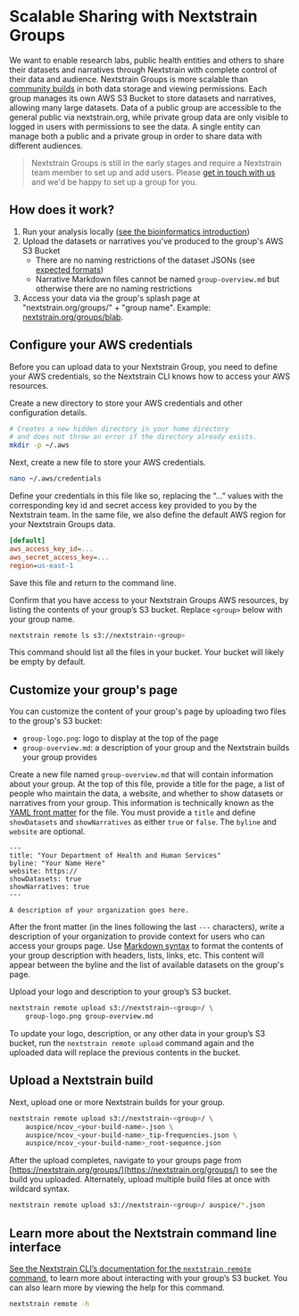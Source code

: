 # Scalable Sharing with Nextstrain Groups

We want to enable research labs, public health entities and others to share their datasets and narratives through Nextstrain with complete control of their data and audience. Nextstrain Groups is more scalable than [community builds](community-builds) in both data storage and viewing permissions.
Each group manages its own AWS S3 Bucket to store datasets and narratives, allowing many large datasets. Data of a public group are accessible to the general public via nextstrain.org, while private group data are only visible to logged in users with permissions to see the data. A single entity can manage both a public and a private group in order to share data with different audiences.

> Nextstrain Groups is still in the early stages and require a Nextstrain team member to set up and add users.
Please [get in touch with us](mailto:hello@nextstrain.org) and we'd be happy to set up a group for you.

## How does it work?

  1. Run your analysis locally ([see the bioinformatics introduction](https://docs.nextstrain.org/projects/augur/en/stable/index.html))
  1. Upload the datasets or narratives you've produced to the group's AWS S3 Bucket
     * There are no naming restrictions of the dataset JSONs (see [expected formats](../../reference/formats/data-formats))
     * Narrative Markdown files cannot be named `group-overview.md` but otherwise there are no naming restrictions
  1. Access your data via the group's splash page at "nextstrain.org/groups/" + "group name". Example: [nextstrain.org/groups/blab](https://nextstrain.org/groups/blab).

## Configure your AWS credentials

Before you can upload data to your Nextstrain Group, you need to define your AWS credentials, so the Nextstrain CLI knows how to access your AWS resources.

Create a new directory to store your AWS credentials and other configuration details.

```bash
# Creates a new hidden directory in your home directory
# and does not throw an error if the directory already exists.
mkdir -p ~/.aws
```

Next, create a new file to store your AWS credentials.

```bash
nano ~/.aws/credentials
```

Define your credentials in this file like so, replacing the “…” values with the corresponding key id and secret access key provided to you by the Nextstrain team. In the same file, we also define the default AWS region for your Nextstrain Groups data.

```ini
[default]
aws_access_key_id=...
aws_secret_access_key=...
region=us-east-1
```

Save this file and return to the command line.

Confirm that you have access to your Nextstrain Groups AWS resources, by listing the contents of your group’s S3 bucket. Replace `<group>` below with your group name.

```bash
nextstrain remote ls s3://nextstrain-<group>
```

This command should list all the files in your bucket. Your bucket will likely be empty by default.

## Customize your group's page

You can customize the content of your group's page by uploading two files to the group's S3 bucket:

* `group-logo.png`: logo to display at the top of the page
* `group-overview.md`: a description of your group and the Nextstrain builds your group provides

Create a new file named `group-overview.md` that will contain information about your group.
At the top of this file, provide a title for the page, a list of people who maintain the data, a website, and whether to show datasets or narratives from your group.
This information is technically known as the [YAML front matter](https://jekyllrb.com/docs/front-matter/) for the file.
You must provide a `title` and define `showDatasets` and `showNarratives` as either `true` or `false`.
The `byline` and `website` are optional.

```
---
title: "Your Department of Health and Human Services"
byline: "Your Name Here"
website: https://
showDatasets: true
showNarratives: true
---

A description of your organization goes here.
```

After the front matter (in the lines following the last `---` characters), write a description of your organization to provide context for users who can access your groups page.
Use [Markdown syntax](https://www.markdownguide.org/basic-syntax/) to format the contents of your group description with headers, lists, links, etc.
This content will appear between the byline and the list of available datasets on the group's page.

Upload your logo and description to your group’s S3 bucket.

```bash
nextstrain remote upload s3://nextstrain-<group>/ \
    group-logo.png group-overview.md
```

To update your logo, description, or any other data in your group’s S3 bucket, run the `nextstrain remote upload` command again and the uploaded data will replace the previous contents in the bucket.

## Upload a Nextstrain build

Next, upload one or more Nextstrain builds for your group.

```bash
nextstrain remote upload s3://nextstrain-<group>/ \
    auspice/ncov_<your-build-name>.json \
    auspice/ncov_<your-build-name>_tip-frequencies.json \
    auspice/ncov_<your-build-name>_root-sequence.json
```

After the upload completes, navigate to your groups page from [https://nextstrain.org/groups/](https://nextstrain.org/groups/) to see the build you uploaded.
Alternately, upload multiple build files at once with wildcard syntax.

```bash
nextstrain remote upload s3://nextstrain-<group>/ auspice/*.json
```

## Learn more about the Nextstrain command line interface

[See the Nextstrain CLI’s documentation for the `nextstrain remote` command](https://docs.nextstrain.org/projects/cli/en/latest/commands/remote/), to learn more about interacting with your group’s S3 bucket.
You can also learn more by viewing the help for this command.

```bash
nextstrain remote -h
```
